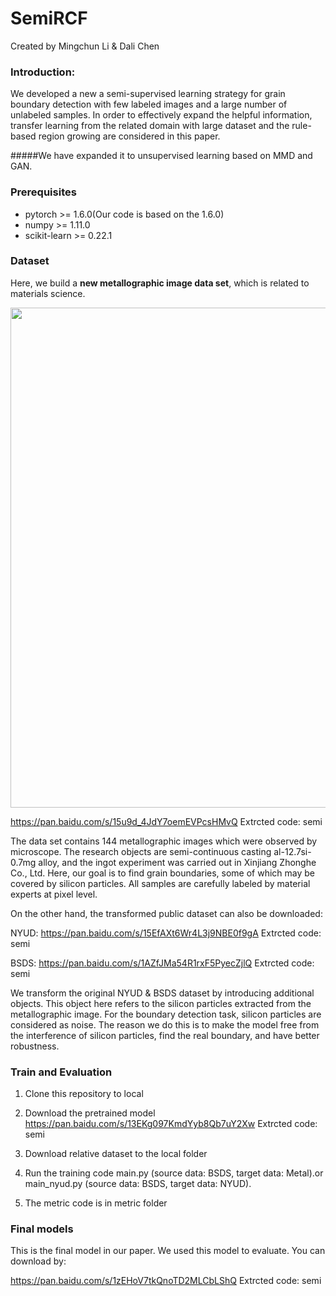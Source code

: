 # SemiRCF
Created by Mingchun Li & Dali Chen

### Introduction:

We developed a new a semi-supervised learning strategy for grain boundary detection with few labeled images and a large number of unlabeled samples. 
In order to effectively expand the helpful information, transfer learning from the related domain with large dataset and the rule-based region growing are considered in this paper.

#####We have expanded it to unsupervised learning based on MMD and GAN.
### Prerequisites

- pytorch >= 1.6.0(Our code is based on the 1.6.0)
- numpy >= 1.11.0
- scikit-learn >= 0.22.1

### Dataset
Here, we build a **new metallographic image data set**, which is related to materials science.

<img src="https://s3.ax1x.com/2021/03/07/6uxW6K.png" width="800">

https://pan.baidu.com/s/15u9d_4JdY7oemEVPcsHMvQ 
Extrcted code: semi 

The data set contains 144 metallographic images which were observed by microscope. 
The research objects are semi-continuous casting al-12.7si-0.7mg alloy, 
and the ingot experiment was carried out in Xinjiang Zhonghe Co., Ltd. 
Here, our goal is to find grain boundaries, some of which may be covered by silicon particles.
All samples are carefully labeled by material experts at pixel level. 


On the other hand, the transformed public dataset can also be downloaded:

NYUD: https://pan.baidu.com/s/15EfAXt6Wr4L3j9NBE0f9gA 
Extrcted code: semi 

BSDS: https://pan.baidu.com/s/1AZfJMa54R1rxF5PyecZjlQ 
Extrcted code: semi 

We transform the original NYUD & BSDS dataset by introducing additional objects. 
This object here refers to the silicon particles extracted from the metallographic image. 
For the boundary detection task, silicon particles are considered as noise. 
The reason we do this is to make the model free from the interference of silicon particles, find the real boundary, and have better robustness.

### Train and Evaluation
1. Clone this repository to local

2. Download the pretrained model https://pan.baidu.com/s/13EKg097KmdYyb8Qb7uY2Xw 
Extrcted code: semi 

3. Download relative dataset to the local folder

4. Run the training code main.py (source data: BSDS, target data: Metal).or main_nyud.py (source data: BSDS, target data: NYUD).

5. The metric code is in metric folder  

### Final models
This is the final model in our paper. We used this model to evaluate. You can download by: 

https://pan.baidu.com/s/1zEHoV7tkQnoTD2MLCbLShQ 
Extrcted code: semi 